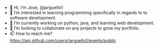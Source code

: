 - 👋 Hi, I’m Jose, @jarguello1
- 👀 I’m interested in learning programming specifically in regards to to software development.
- 🌱 I’m currently working on python, java, and learning web development.
- 💞️ I’m looking to collaborate on any projects to grow my portfolio.
- 📫 How to reach me? https://api.github.com/users/jarguello1/events/public

<!---
jarguello1/jarguello1 is a ✨ special ✨ repository because its `README.md` (this file) appears on your GitHub profile.
You can click the Preview link to take a look at your changes.
--->
